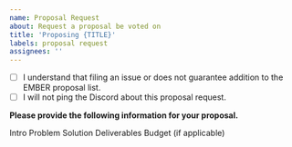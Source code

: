 ```yaml
---
name: Proposal Request 
about: Request a proposal be voted on
title: 'Proposing {TITLE}'
labels: proposal request
assignees: ''
---
```


- [ ] I understand that filing an issue or does not guarantee addition to the EMBER proposal list.
- [ ] I will not ping the Discord about this proposal request.

**Please provide the following information for your proposal.**

Intro
Problem
Solution
Deliverables
Budget (if applicable)
